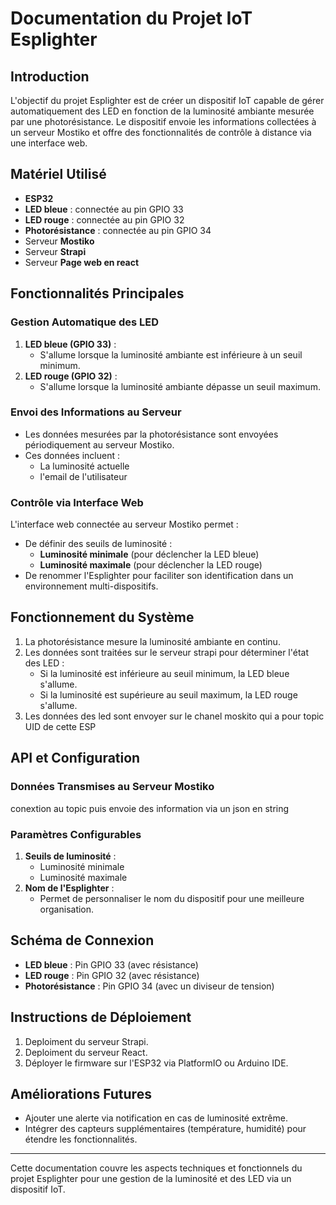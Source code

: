 # Documentation du Projet IoT Esplighter

## Introduction

L'objectif du projet Esplighter est de créer un dispositif IoT capable de gérer automatiquement des LED en fonction de la luminosité ambiante mesurée par une photorésistance. Le dispositif envoie les informations collectées à un serveur Mostiko et offre des fonctionnalités de contrôle à distance via une interface web.

## Matériel Utilisé

- **ESP32**
- **LED bleue** : connectée au pin GPIO 33
- **LED rouge** : connectée au pin GPIO 32
- **Photorésistance** : connectée au pin GPIO 34
- Serveur **Mostiko**
- Serveur **Strapi**
- Serveur **Page web en react**

## Fonctionnalités Principales

### Gestion Automatique des LED

1. **LED bleue (GPIO 33)** :
   - S'allume lorsque la luminosité ambiante est inférieure à un seuil minimum.
2. **LED rouge (GPIO 32)** :
   - S'allume lorsque la luminosité ambiante dépasse un seuil maximum.

### Envoi des Informations au Serveur

- Les données mesurées par la photorésistance sont envoyées périodiquement au serveur Mostiko.
- Ces données incluent :
  - La luminosité actuelle
  - l'email de l'utilisateur

### Contrôle via Interface Web

L'interface web connectée au serveur Mostiko permet :

- De définir des seuils de luminosité :
  - **Luminosité minimale** (pour déclencher la LED bleue)
  - **Luminosité maximale** (pour déclencher la LED rouge)
- De renommer l'Esplighter pour faciliter son identification dans un environnement multi-dispositifs.

## Fonctionnement du Système

1. La photorésistance mesure la luminosité ambiante en continu.
2. Les données sont traitées sur le serveur strapi pour déterminer l'état des LED :
   - Si la luminosité est inférieure au seuil minimum, la LED bleue s'allume.
   - Si la luminosité est supérieure au seuil maximum, la LED rouge s'allume.
3. Les données des led sont envoyer sur le chanel moskito qui a pour topic UID de cette ESP

## API et Configuration

### Données Transmises au Serveur Mostiko
conextion au topic puis envoie des information via un json en string

### Paramètres Configurables

1. **Seuils de luminosité** :
   - Luminosité minimale
   - Luminosité maximale
2. **Nom de l'Esplighter** :
   - Permet de personnaliser le nom du dispositif pour une meilleure organisation.

## Schéma de Connexion

- **LED bleue** : Pin GPIO 33 (avec résistance)
- **LED rouge** : Pin GPIO 32 (avec résistance)
- **Photorésistance** : Pin GPIO 34 (avec un diviseur de tension)

## Instructions de Déploiement

1. Deploiment du serveur Strapi.
2. Deploiment du serveur React.
3. Déployer le firmware sur l'ESP32 via PlatformIO ou Arduino IDE.

## Améliorations Futures

- Ajouter une alerte via notification en cas de luminosité extrême.
- Intégrer des capteurs supplémentaires (température, humidité) pour étendre les fonctionnalités.

---

Cette documentation couvre les aspects techniques et fonctionnels du projet Esplighter pour une gestion de la luminosité et des LED via un dispositif IoT.
